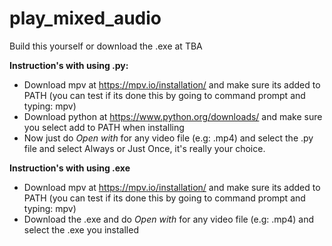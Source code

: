# play_mixed_audio
Build this yourself or download the .exe at TBA

**Instruction's with using .py:**

- Download mpv at https://mpv.io/installation/ and make sure its added to PATH (you can test if its done this by going to command prompt and typing: mpv)
- Download python at https://www.python.org/downloads/ and make sure you select add to PATH when installing
- Now just do *Open with* for any video file (e.g: .mp4) and select the .py file and select Always or Just Once, it's really your choice.

**Instruction's with using .exe**

- Download mpv at https://mpv.io/installation/ and make sure its added to PATH (you can test if its done this by going to command prompt and typing: mpv)
- Download the .exe and do *Open with* for any video file (e.g: .mp4) and select the .exe you installed
